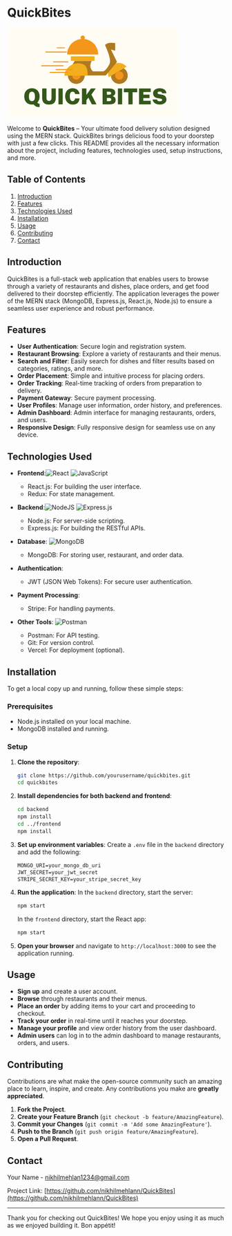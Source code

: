 # QuickBites

![QuickBites Logo](frontend/src/assets/logo.png)

Welcome to **QuickBites** – Your ultimate food delivery solution designed using the MERN stack. QuickBites brings delicious food to your doorstep with just a few clicks. This README provides all the necessary information about the project, including features, technologies used, setup instructions, and more.

## Table of Contents
1. [Introduction](#introduction)
2. [Features](#features)
3. [Technologies Used](#technologies-used)
4. [Installation](#installation)
5. [Usage](#usage)
6. [Contributing](#contributing)
7. [Contact](#contact)

## Introduction
QuickBites is a full-stack web application that enables users to browse through a variety of restaurants and dishes, place orders, and get food delivered to their doorstep efficiently. The application leverages the power of the MERN stack (MongoDB, Express.js, React.js, Node.js) to ensure a seamless user experience and robust performance.

## Features
- **User Authentication**: Secure login and registration system.
- **Restaurant Browsing**: Explore a variety of restaurants and their menus.
- **Search and Filter**: Easily search for dishes and filter results based on categories, ratings, and more.
- **Order Placement**: Simple and intuitive process for placing orders.
- **Order Tracking**: Real-time tracking of orders from preparation to delivery.
- **Payment Gateway**: Secure payment processing.
- **User Profiles**: Manage user information, order history, and preferences.
- **Admin Dashboard**: Admin interface for managing restaurants, orders, and users.
- **Responsive Design**: Fully responsive design for seamless use on any device.

## Technologies Used
- **Frontend**:![React](https://img.shields.io/badge/react-%2320232a.svg?style=for-the-badge&logo=react&logoColor=%2361DAFB) 
![JavaScript](https://img.shields.io/badge/javascript-%23323330.svg?style=for-the-badge&logo=javascript&logoColor=%23F7DF1E) 
  - React.js: For building the user interface.
  - Redux: For state management.
  
- **Backend**:![NodeJS](https://img.shields.io/badge/node.js-6DA55F?style=for-the-badge&logo=node.js&logoColor=white) ![Express.js](https://img.shields.io/badge/express.js-%23404d59.svg?style=for-the-badge&logo=express&logoColor=%2361DAFB) 
  - Node.js:  For server-side scripting.
  - Express.js: For building the RESTful APIs.
  
- **Database**:
![MongoDB](https://img.shields.io/badge/MongoDB-%234ea94b.svg?style=for-the-badge&logo=mongodb&logoColor=white) 
  - MongoDB: For storing user, restaurant, and order data.
  
- **Authentication**:
  - JWT (JSON Web Tokens): For secure user authentication.
  
- **Payment Processing**:
  - Stripe: For handling payments.
  
- **Other Tools**:
![Postman](https://img.shields.io/badge/Postman-FF6C37?style=for-the-badge&logo=postman&logoColor=white)
  - Postman: For API testing.
  - Git: For version control.
  - Vercel: For deployment (optional).

## Installation
To get a local copy up and running, follow these simple steps:

### Prerequisites
- Node.js installed on your local machine.
- MongoDB installed and running.

### Setup

1. **Clone the repository**:
   ```sh
   git clone https://github.com/yourusername/quickbites.git
   cd quickbites
   ```

2. **Install dependencies for both backend and frontend**:
   ```sh
   cd backend
   npm install
   cd ../frontend
   npm install
   ```

3. **Set up environment variables**:
   Create a `.env` file in the `backend` directory and add the following:
   ```env
   MONGO_URI=your_mongo_db_uri
   JWT_SECRET=your_jwt_secret
   STRIPE_SECRET_KEY=your_stripe_secret_key
   ```

4. **Run the application**:
   In the `backend` directory, start the server:
   ```sh
   npm start
   ```
   In the `frontend` directory, start the React app:
   ```sh
   npm start
   ```

5. **Open your browser** and navigate to `http://localhost:3000` to see the application running.

## Usage
- **Sign up** and create a user account.
- **Browse** through restaurants and their menus.
- **Place an order** by adding items to your cart and proceeding to checkout.
- **Track your order** in real-time until it reaches your doorstep.
- **Manage your profile** and view order history from the user dashboard.
- **Admin users** can log in to the admin dashboard to manage restaurants, orders, and users.

## Contributing
Contributions are what make the open-source community such an amazing place to learn, inspire, and create. Any contributions you make are **greatly appreciated**.

1. **Fork the Project**.
2. **Create your Feature Branch** (`git checkout -b feature/AmazingFeature`).
3. **Commit your Changes** (`git commit -m 'Add some AmazingFeature'`).
4. **Push to the Branch** (`git push origin feature/AmazingFeature`).
5. **Open a Pull Request**.


## Contact
Your Name - [nikhilmehlan1234@gmail.com](mailto:your-nikhilmehlan1234@gmail.com.com)

Project Link: [https://github.com/nikhilmehlann/QuickBites](https://github.com/nikhilmehlann/QuickBites)

---

Thank you for checking out QuickBites! We hope you enjoy using it as much as we enjoyed building it. Bon appétit!
